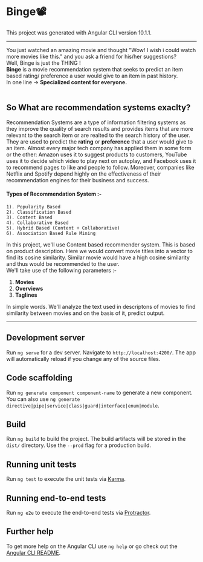 # Binge📽
This project was generated with Angular CLI version 10.1.1.<br>
***
You just watched an amazing movie and thought "Wow! I wish i could watch more movies like this." and you ask a friend for his/her suggestions? <br>
Well, Binge is just the THING !<br>
**Binge** is a movie recommendation system that seeks to predict an item based rating/ preference a user would give to an item in past history.<br>
In one line -> **Specialized content for everyone.**
<br>
<br>
## So What are recommendation systems exaclty?
Recommendation Systems are a type of information filtering systems as they improve the quality of search results and provides items that are more relevant to the search item or are realted to the search history of the user.<br>
They are used to predict the **rating** or **preference** that a user would give to an item. Almost every major tech company has applied them in some form or the other: Amazon uses it to suggest products to customers, YouTube uses it to decide which video to play next on autoplay, and Facebook uses it to recommend pages to like and people to follow. Moreover, companies like Netflix and Spotify depend highly on the effectiveness of their recommendation engines for their business and success.
#### Types of Recommendation System :-

    1). Popularity Based
    2). Classification Based
    3). Content Based
    4). Collaborative Based
    5). Hybrid Based (Content + Collaborative)
    6). Association Based Rule Mining
In this project, we'll use Content based recommender system. This is based on product description. Here we would convert movie titles into a vector to find its cosine similarity. Similar movie would have a high cosine similarity and thus would be recommended to the user.<br>
We'll take use of the following parameters :-
1. **Movies**
2. **Overviews**
3. **Taglines** <br>

In simple words. We'll analyze the text used in descriptons of movies to find similarity between movies and on the basis of it, predict output.
***

## Development server

Run `ng serve` for a dev server. Navigate to `http://localhost:4200/`. The app will automatically reload if you change any of the source files.

## Code scaffolding

Run `ng generate component component-name` to generate a new component. You can also use `ng generate directive|pipe|service|class|guard|interface|enum|module`.

## Build

Run `ng build` to build the project. The build artifacts will be stored in the `dist/` directory. Use the `--prod` flag for a production build.

## Running unit tests

Run `ng test` to execute the unit tests via [Karma](https://karma-runner.github.io).

## Running end-to-end tests

Run `ng e2e` to execute the end-to-end tests via [Protractor](http://www.protractortest.org/).

## Further help

To get more help on the Angular CLI use `ng help` or go check out the [Angular CLI README](https://github.com/angular/angular-cli/blob/master/README.md).
